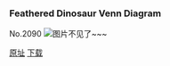 ### Feathered Dinosaur Venn Diagram
No.2090
![图片不见了~~~](https://imgs.xkcd.com/comics/feathered_dinosaur_venn_diagram.png)

[原址](https://xkcd.com//2090) [下载](https://imgs.xkcd.com/comics/feathered_dinosaur_venn_diagram.png)


